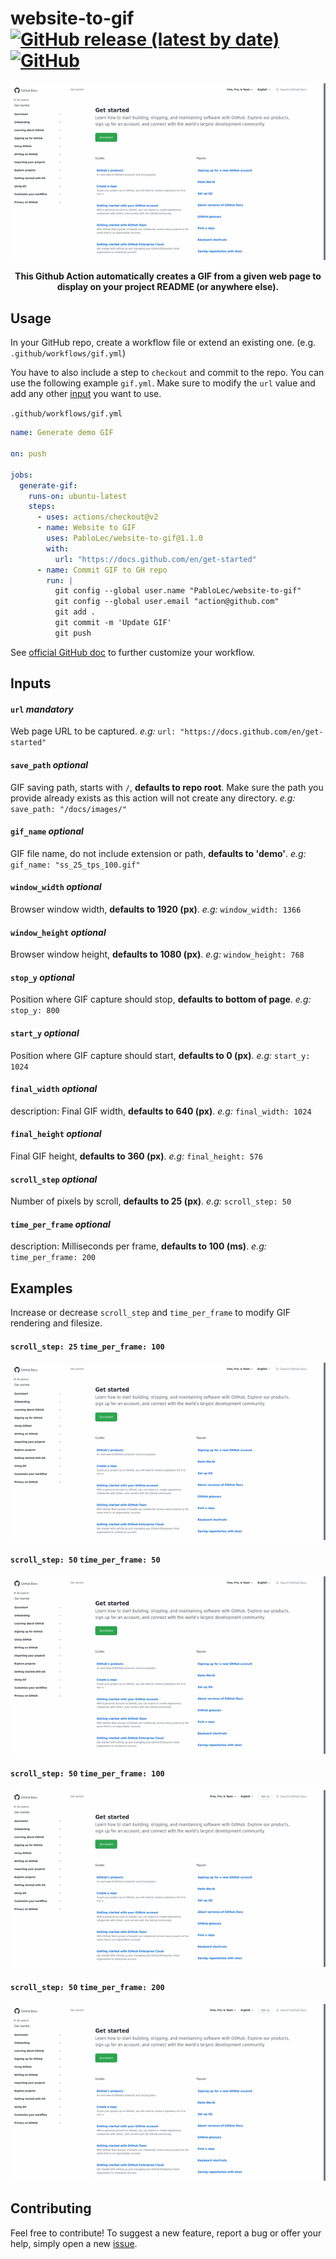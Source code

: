 # website-to-gif [![GitHub release (latest by date)](https://img.shields.io/github/v/release/pablolec/website-to-gif)](https://github.com/PabloLec/website-to-gif/releases/) [![GitHub](https://img.shields.io/github/license/pablolec/website-to-gif)](https://github.com/PabloLec/website-to-gif/blob/main/LICENSE)


<p align="center">
    <img src="docs/images/ss_25_tps_100.gif">
</p>
<p align="center">
    <b>This Github Action automatically creates a GIF from a given web page to display on your project README (or anywhere else).</b>
</p>

## Usage


In your GitHub repo, create a workflow file or extend an existing one. (e.g. `.github/workflows/gif.yml`)

You have to also include a step to `checkout` and commit to the repo.
You can use the following example `gif.yml`. Make sure to modify the `url` value and add any other [input](#Inputs) you want to use.

`.github/workflows/gif.yml`
``` yaml
name: Generate demo GIF

on: push

jobs:
  generate-gif:
    runs-on: ubuntu-latest
    steps:
      - uses: actions/checkout@v2
      - name: Website to GIF
        uses: PabloLec/website-to-gif@1.1.0
        with:
          url: "https://docs.github.com/en/get-started"
      - name: Commit GIF to GH repo
        run: |
          git config --global user.name "PabloLec/website-to-gif"
          git config --global user.email "action@github.com"
          git add .
          git commit -m 'Update GIF'
          git push
```

See [official GitHub doc](https://docs.github.com/en/actions/reference/workflow-syntax-for-github-actions) to further customize your workflow.

## Inputs

#### `url` *mandatory*

Web page URL to be captured.
*e.g:* `url: "https://docs.github.com/en/get-started"`

#### `save_path` *optional*

GIF saving path, starts with `/`, **defaults to repo root**.
Make sure the path you provide already exists as this action will not create any directory.
*e.g:* `save_path: "/docs/images/"`

#### `gif_name` *optional*

GIF file name, do not include extension or path, **defaults to 'demo'**.
*e.g:* `gif_name: "ss_25_tps_100.gif"`

#### `window_width` *optional*

Browser window width, **defaults to 1920 (px)**.
*e.g:* `window_width: 1366`

#### `window_height` *optional*

Browser window height, **defaults to 1080 (px)**.
*e.g:* `window_height: 768`

#### `stop_y` *optional*

Position where GIF capture should stop, **defaults to bottom of page**.
*e.g:* `stop_y: 800`
#### `start_y` *optional*

Position where GIF capture should start, **defaults to 0 (px)**.
*e.g:* `start_y: 1024`
#### `final_width` *optional*

description: Final GIF width, **defaults to 640 (px)**.
*e.g:* `final_width: 1024`
#### `final_height` *optional*

Final GIF height, **defaults to 360 (px)**.
*e.g:* `final_height: 576`
#### `scroll_step` *optional*

Number of pixels by scroll, **defaults to 25 (px)**.
*e.g:* `scroll_step: 50`
#### `time_per_frame` *optional*

description: Milliseconds per frame, **defaults to 100 (ms)**.
*e.g:* `time_per_frame: 200`

## Examples

Increase or decrease `scroll_step` and `time_per_frame` to modify GIF rendering and filesize.

#### `scroll_step: 25` `time_per_frame: 100`
![](/docs/images/ss_25_tps_100.gif)
#### `scroll_step: 50` `time_per_frame: 50`
![](/docs/images/ss_50_tps_50.gif)
#### `scroll_step: 50` `time_per_frame: 100`
![](/docs/images/ss_50_tps_100.gif)
#### `scroll_step: 50` `time_per_frame: 200`
![](/docs/images/ss_50_tps_200.gif)


## Contributing

Feel free to contribute!
To suggest a new feature, report a bug or offer your help, simply open a new [issue](https://github.com/PabloLec/website-to-gif/issues).
